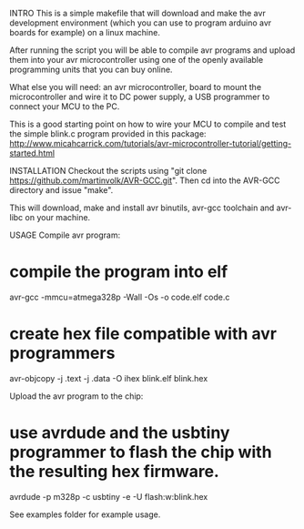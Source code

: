 INTRO
This is a simple makefile that will download and make the avr development environment (which you can use to program arduino avr boards for example) on a linux machine. 

After running the script you will be able to compile avr programs and upload them into your avr microcontroller using one of the openly available programming units that you can buy online. 

What else you will need: an avr microcontroller, board to mount the microcontroller and wire it to DC power supply, a USB programmer to connect your MCU to the PC. 

This is a good starting point on how to wire your MCU to compile and test the simple blink.c program provided in this package:
http://www.micahcarrick.com/tutorials/avr-microcontroller-tutorial/getting-started.html

INSTALLATION
Checkout the scripts using "git clone https://github.com/martinvolk/AVR-GCC.git". Then cd into the AVR-GCC directory and issue "make". 

This will download, make and install avr binutils, avr-gcc toolchain and avr-libc on your machine. 

USAGE
Compile avr program: 
# compile the program into elf
avr-gcc -mmcu=atmega328p -Wall -Os -o code.elf code.c
# create hex file compatible with avr programmers
avr-objcopy -j .text -j .data -O ihex blink.elf blink.hex

Upload the avr program to the chip: 
# use avrdude and the usbtiny programmer to flash the chip with the resulting hex firmware. 
avrdude -p m328p -c usbtiny -e -U flash:w:blink.hex

See examples folder for example usage. 
